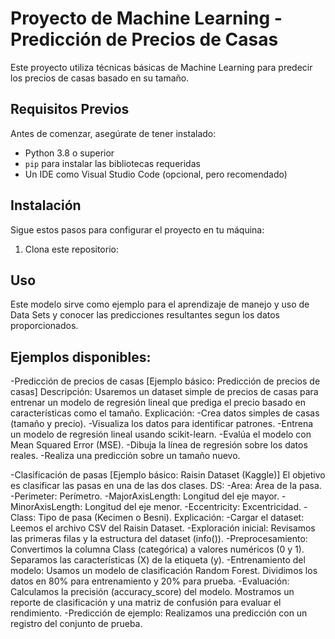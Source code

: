 # Proyecto de Machine Learning - Predicción de Precios de Casas

Este proyecto utiliza técnicas básicas de Machine Learning para predecir los precios de casas basado en su tamaño.

## Requisitos Previos

Antes de comenzar, asegúrate de tener instalado:

- Python 3.8 o superior
- `pip` para instalar las bibliotecas requeridas
- Un IDE como Visual Studio Code (opcional, pero recomendado)

## Instalación

Sigue estos pasos para configurar el proyecto en tu máquina:

1. Clona este repositorio:
   <!-- ```bash
   git clone https://github.com/
   cd proyecto-ml -->

## Uso

Este modelo sirve como ejemplo para el aprendizaje de manejo y uso de Data Sets y conocer las predicciones resultantes segun los datos proporcionados.

## Ejemplos disponibles:
-Predicción de precios de casas [Ejemplo básico: Predicción de precios de casas]
Descripción:
Usaremos un dataset simple de precios de casas para entrenar un modelo de regresión lineal que prediga el precio basado en características como el tamaño.
Explicación:
   -Crea datos simples de casas (tamaño y precio).
   -Visualiza los datos para identificar patrones.
   -Entrena un modelo de regresión lineal usando scikit-learn.
   -Evalúa el modelo con Mean Squared Error (MSE).
   -Dibuja la línea de regresión sobre los datos reales.
   -Realiza una predicción sobre un tamaño nuevo.

-Clasificación de pasas [Ejemplo básico: Raisin Dataset (Kaggle)]
El objetivo es clasificar las pasas en una de las dos clases.
DS:
   -Area: Área de la pasa.
   -Perimeter: Perímetro.
   -MajorAxisLength: Longitud del eje mayor.
   -MinorAxisLength: Longitud del eje menor.
   -Eccentricity: Excentricidad.
   -Class: Tipo de pasa (Kecimen o Besni).
 Explicación:
   -Cargar el dataset: Leemos el archivo CSV del Raisin Dataset.
   -Exploración inicial: Revisamos las primeras filas y la estructura del dataset (info()).
   -Preprocesamiento:
      Convertimos la columna Class (categórica) a valores numéricos (0 y 1).
      Separamos las características (X) de la etiqueta (y).
   -Entrenamiento del modelo:
      Usamos un modelo de clasificación Random Forest.
      Dividimos los datos en 80% para entrenamiento y 20% para prueba.
   -Evaluación:
      Calculamos la precisión (accuracy_score) del modelo.
      Mostramos un reporte de clasificación y una matriz de confusión para evaluar el rendimiento.
   -Predicción de ejemplo: Realizamos una predicción con un registro del conjunto de prueba.

